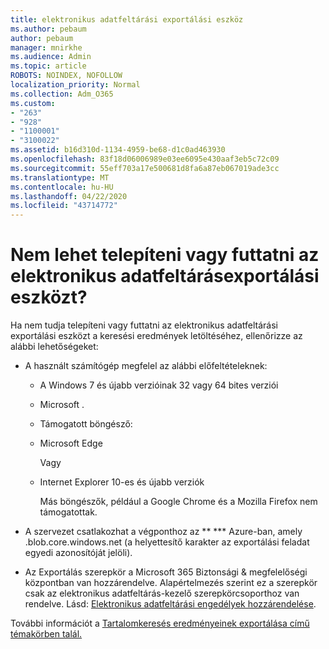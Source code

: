 ```yaml
---
title: elektronikus adatfeltárási exportálási eszköz
ms.author: pebaum
author: pebaum
manager: mnirkhe
ms.audience: Admin
ms.topic: article
ROBOTS: NOINDEX, NOFOLLOW
localization_priority: Normal
ms.collection: Adm_O365
ms.custom:
- "263"
- "928"
- "1100001"
- "3100022"
ms.assetid: b16d310d-1134-4959-be68-d1c0ad463930
ms.openlocfilehash: 83f18d06006989e03ee6095e430aaf3eb5c72c09
ms.sourcegitcommit: 55eff703a17e500681d8fa6a87eb067019ade3cc
ms.translationtype: MT
ms.contentlocale: hu-HU
ms.lasthandoff: 04/22/2020
ms.locfileid: "43714772"
---
```

# <a name="cant-install-or-run-the-ediscovery-export-tool"></a>Nem lehet telepíteni vagy futtatni az elektronikus adatfeltárásexportálási eszközt?

Ha nem tudja telepíteni vagy futtatni az elektronikus adatfeltárási exportálási eszközt a keresési eredmények letöltéséhez, ellenőrizze az alábbi lehetőségeket:
  
- A használt számítógép megfelel az alábbi előfeltételeknek:

  - A Windows 7 és újabb verzióinak 32 vagy 64 bites verziói

  - Microsoft .

  - Támogatott böngésző:

  - Microsoft Edge

    Vagy

  - Internet Explorer 10-es és újabb verziók

    Más böngészők, például a Google Chrome és a Mozilla Firefox nem támogatottak.

- A szervezet csatlakozhat a végponthoz az ** \*** Azure-ban, amely .blob.core.windows.net (a helyettesítő karakter az exportálási feladat egyedi azonosítóját jelöli).

- Az Exportálás szerepkör a Microsoft 365 Biztonsági &amp; megfelelőségi központban van hozzárendelve. Alapértelmezés szerint ez a szerepkör csak az elektronikus adatfeltárás-kezelő szerepkörcsoporthoz van rendelve. Lásd: [Elektronikus adatfeltárási engedélyek hozzárendelése](https://docs.microsoft.com/office365/securitycompliance/assign-ediscovery-permissions).

További információt a [Tartalomkeresés eredményeinek exportálása című témakörben talál.](https://docs.microsoft.com/office365/securitycompliance/export-search-results)
  